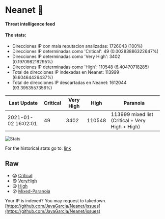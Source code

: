 # Neanet :hocho:
#### Threat intelligence feed
#### The stats:

- Direcciones IP con mala reputacion analizadas: 1726043 (100%)
- Direcciones IP determinadas como 'Critical':  49 (0.00283886322647%)
- Direcciones IP determinadas como 'Very High':  3402 (0.197098218295%)
- Direcciones IP determinadas como 'High':  110548 (6.40470718285)
- Total de direcciones IP indexadas en Neanet:  113999 (6.60464426437%)
- Total de direcciones IP descartadas en Neanet:  1612044 (93.3953557356%)

| Last Update | Critical | Very High | High | Paranoia |
| --- | --- | --- | --- | --- |
| 2021-01-02 16:02:01 | 49 | 3402 | 110548 | 113999 mixed list (Critical + Very High + High)|

![Stats](https://docs.google.com/spreadsheets/d/e/2PACX-1vSnaNMIXVabIpDJjufMlzH7poXnshF3mgd8Is1g9ytUEzVsP5my4Trn8f-xkoLLQ38xpL3HtmUexLo6/pubchart?oid=501124687&format=image)

For the historical stats go to: [link](/stats.csv)
## Raw
- :scream: [Critical](https://raw.githubusercontent.com/JavaGarcia/Neanet/master/blacklists/neanet_critical.txt)
- :fearful: [VeryHigh](https://raw.githubusercontent.com/JavaGarcia/Neanet/master/blacklists/neanet_veryHigh.txtt)
- :frowning: [High](https://raw.githubusercontent.com/JavaGarcia/Neanet/master/blacklists/neanet_high.txt)
- :dizzy_face: [Mixed-Paranoia](https://raw.githubusercontent.com/JavaGarcia/Neanet/master/blacklists/neanet_all.txt)


Your IP is indexed? You may request to takedown. [https://github.com/JavaGarcia/Neanet/issues](https://github.com/JavaGarcia/Neanet/issues)






















































































































































































































































































































































































































































































































































































































































































































































































































































































































































































































































































































































































































































































































































































































































































































































































































































































































































































































































































































































































































































































































































































































































































































































































































































































































































































































































































































































































































































































































































































































































































































































































































































































































































